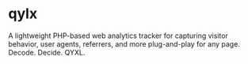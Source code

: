 # qylx
A lightweight PHP-based web analytics tracker for capturing visitor behavior, user agents, referrers, and more plug-and-play for any page. Decode. Decide. QYXL.
